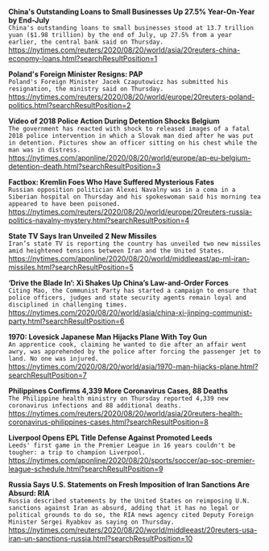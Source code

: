 **China's Outstanding Loans to Small Businesses Up 27.5% Year-On-Year by End-July**\
`China's outstanding loans to small businesses stood at 13.7 trillion yuan ($1.98 trillion) by the end of July, up 27.5% from a year earlier, the central bank said on Thursday.`\
https://nytimes.com/reuters/2020/08/20/world/asia/20reuters-china-economy-loans.html?searchResultPosition=1

**Poland's Foreign Minister Resigns: PAP**\
`Poland's Foreign Minister Jacek Czaputowicz has submitted his resignation, the ministry said on Thursday.`\
https://nytimes.com/reuters/2020/08/20/world/europe/20reuters-poland-politics.html?searchResultPosition=2

**Video of 2018 Police Action During Detention Shocks Belgium**\
`The government has reacted with shock to released images of a fatal 2018 police intervention in which a Slovak man died after he was put in detention. Pictures show an officer sitting on his chest while the man was in distress. `\
https://nytimes.com/aponline/2020/08/20/world/europe/ap-eu-belgium-detention-death.html?searchResultPosition=3

**Factbox: Kremlin Foes Who Have Suffered Mysterious Fates**\
`Russian opposition politician Alexei Navalny was in a coma in a Siberian hospital on Thursday and his spokeswoman said his morning tea appeared to have been poisoned.`\
https://nytimes.com/reuters/2020/08/20/world/europe/20reuters-russia-politics-navalny-mystery.html?searchResultPosition=4

**State TV Says Iran Unveiled 2 New Missiles**\
`Iran’s state TV is reporting the country has unveiled two new missiles amid heightened tensions between Iran and the United States.`\
https://nytimes.com/aponline/2020/08/20/world/middleeast/ap-ml-iran-missiles.html?searchResultPosition=5

**‘Drive the Blade In’: Xi Shakes Up China’s Law-and-Order Forces**\
`Citing Mao, the Communist Party has started a campaign to ensure that police officers, judges and state security agents remain loyal and disciplined in challenging times.`\
https://nytimes.com/2020/08/20/world/asia/china-xi-jinping-communist-party.html?searchResultPosition=6

**1970: Lovesick Japanese Man Hijacks Plane With Toy Gun**\
`An apprentice cook, claiming he wanted to die after an affair went awry, was apprehended by the police after forcing the passenger jet to land. No one was injured.`\
https://nytimes.com/2020/08/20/world/asia/1970-man-hijacks-plane.html?searchResultPosition=7

**Philippines Confirms 4,339 More Coronavirus Cases, 88 Deaths**\
`The Philippine health ministry on Thursday reported 4,339 new coronavirus infections and 88 additional deaths.`\
https://nytimes.com/reuters/2020/08/20/world/asia/20reuters-health-coronavirus-philippines-cases.html?searchResultPosition=8

**Liverpool Opens EPL Title Defense Against Promoted Leeds**\
`Leeds' first game in the Premier League in 16 years couldn't be tougher: a trip to champion Liverpool.`\
https://nytimes.com/aponline/2020/08/20/sports/soccer/ap-soc-premier-league-schedule.html?searchResultPosition=9

**Russia Says U.S. Statements on Fresh Imposition of Iran Sanctions Are Absurd: RIA**\
`Russia described statements by the United States on reimposing U.N. sanctions against Iran as absurd, adding that it has no legal or political grounds to do so, the RIA news agency cited Deputy Foreign Minister Sergei Ryabkov as saying on Thursday. `\
https://nytimes.com/reuters/2020/08/20/world/middleeast/20reuters-usa-iran-un-sanctions-russia.html?searchResultPosition=10

